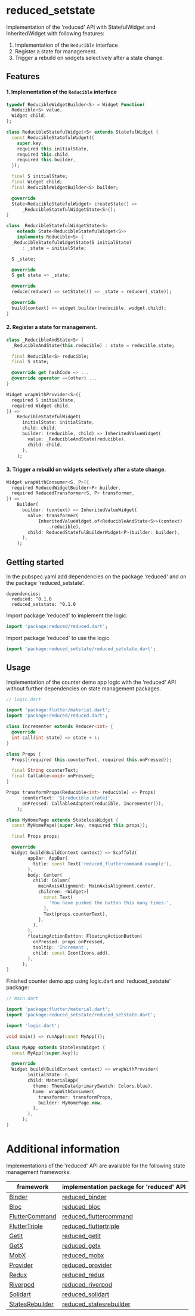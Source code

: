 # reduced_setstate

Implementation of the 'reduced' API with StatefulWidget and InheritedWidget with following features:

1. Implementation of the ```Reducible``` interface 
2. Register a state for management.
3. Trigger a rebuild on widgets selectively after a state change.

## Features

#### 1. Implementation of the ```Reducible``` interface 

```dart
typedef ReducibleWidgetBuilder<S> = Widget Function(
  Reducible<S> value,
  Widget child,
);
```

```dart
class ReducibleStatefulWidget<S> extends StatefulWidget {
  const ReducibleStatefulWidget({
    super.key,
    required this.initialState,
    required this.child,
    required this.builder,
  });

  final S initialState;
  final Widget child;
  final ReducibleWidgetBuilder<S> builder;

  @override
  State<ReducibleStatefulWidget> createState() =>
      _ReducibleStatefulWidgetState<S>();
}
```

```dart
class _ReducibleStatefulWidgetState<S>
    extends State<ReducibleStatefulWidget<S>>
    implements Reducible<S> {
  _ReducibleStatefulWidgetState(S initialState)
      : _state = initialState;

  S _state;

  @override
  S get state => _state;

  @override
  reduce(reducer) => setState(() => _state = reducer(_state));

  @override
  build(context) => widget.builder(reducible, widget.child);
}
```

#### 2. Register a state for management.

```dart
class _ReducibleAndState<S> {
  _ReducibleAndState(this.reducible) : state = reducible.state;

  final Reducible<S> reducible;
  final S state;

  @override get hashCode => ...
  @override operator ==(other) ...
}
```

```dart
Widget wrapWithProvider<S>({
  required S initialState,
  required Widget child,
}) =>
    ReducibleStatefulWidget(
      initialState: initialState,
      child: child,
      builder: (reducible, child) => InheritedValueWidget(
        value: _ReducibleAndState(reducible),
        child: child,
      ),
    );
```

#### 3. Trigger a rebuild on widgets selectively after a state change.

```dart
Widget wrapWithConsumer<S, P>({
  required ReducedWidgetBuilder<P> builder,
  required ReducedTransformer<S, P> transformer,
}) =>
    Builder(
      builder: (context) => InheritedValueWidget(
        value: transformer(
            InheritedValueWidget.of<ReducibleAndState<S>>(context)
                .reducible),
        child: ReducedStatefulBuilderWidget<P>(builder: builder),
      ),
    );
```

## Getting started

In the pubspec.yaml add dependencies on the package 'reduced' and on the package  'reduced_setstate'.

```
dependencies:
  reduced: ^0.1.0
  reduced_setstate: ^0.1.0
```

Import package 'reduced' to implement the logic.

```dart
import 'package:reduced/reduced.dart';
```

Import package 'reduced' to use the logic.

```dart
import 'package:reduced_setstate/reduced_setstate.dart';
```

## Usage

Implementation of the counter demo app logic with the 'reduced' API without further dependencies on state management packages.

```dart
// logic.dart

import 'package:flutter/material.dart';
import 'package:reduced/reduced.dart';

class Incrementer extends Reducer<int> {
  @override
  int call(int state) => state + 1;
}

class Props {
  Props({required this.counterText, required this.onPressed});

  final String counterText;
  final Callable<void> onPressed;
}

Props transformProps(Reducible<int> reducible) => Props(
      counterText: '${reducible.state}',
      onPressed: CallableAdapter(reducible, Incrementer()),
    );

class MyHomePage extends StatelessWidget {
  const MyHomePage({super.key, required this.props});

  final Props props;

  @override
  Widget build(BuildContext context) => Scaffold(
        appBar: AppBar(
          title: const Text('reduced_fluttercommand example'),
        ),
        body: Center(
          child: Column(
            mainAxisAlignment: MainAxisAlignment.center,
            children: <Widget>[
              const Text(
                'You have pushed the button this many times:',
              ),
              Text(props.counterText),
            ],
          ),
        ),
        floatingActionButton: FloatingActionButton(
          onPressed: props.onPressed,
          tooltip: 'Increment',
          child: const Icon(Icons.add),
        ),
      );
}
```

Finished counter demo app using logic.dart and 'reduced_setstate' package:

```dart
// main.dart

import 'package:flutter/material.dart';
import 'package:reduced_setstate/reduced_setstate.dart';

import 'logic.dart';

void main() => runApp(const MyApp());

class MyApp extends StatelessWidget {
  const MyApp({super.key});

  @override
  Widget build(BuildContext context) => wrapWithProvider(
        initialState: 0,
        child: MaterialApp(
          theme: ThemeData(primarySwatch: Colors.blue),
          home: wrapWithConsumer(
            transformer: transformProps,
            builder: MyHomePage.new,
          ),
        ),
      );
}
```

# Additional information

Implementations of the 'reduced' API are available for the following state management frameworks:

|framework|implementation package for 'reduced' API|
|---|---|
|[Binder](https://pub.dev/packages/binder)|[reduced_binder](https://github.com/partmaster/reduced_binder)|
|[Bloc](https://bloclibrary.dev/#/)|[reduced_bloc](https://github.com/partmaster/reduced_bloc)|
|[FlutterCommand](https://pub.dev/packages/flutter_command)|[reduced_fluttercommand](https://github.com/partmaster/reduced_fluttercommand)|
|[FlutterTriple](https://pub.dev/packages/flutter_triple)|[reduced_fluttertriple](https://github.com/partmaster/reduced_fluttertriple)|
|[GetIt](https://pub.dev/packages/get_it)|[reduced_getit](https://github.com/partmaster/reduced_getit)|
|[GetX](https://pub.dev/packages/get)|[reduced_getx](https://github.com/partmaster/reduced_getx)|
|[MobX](https://pub.dev/packages/mobx)|[reduced_mobx](https://github.com/partmaster/reduced_mobx)|
|[Provider](https://pub.dev/packages/provider)|[reduced_provider](https://github.com/partmaster/reduced_provider)|
|[Redux](https://pub.dev/packages/redux)|[reduced_redux](https://github.com/partmaster/reduced_redux)|
|[Riverpod](https://riverpod.dev/)|[reduced_riverpod](https://github.com/partmaster/reduced_riverpod)|
|[Solidart](https://pub.dev/packages/solidart)|[reduced_solidart](https://github.com/partmaster/reduced_solidart)|
|[StatesRebuilder](https://pub.dev/packages/states_rebuilder)|[reduced_statesrebuilder](https://github.com/partmaster/reduced_statesrebuilder)|
